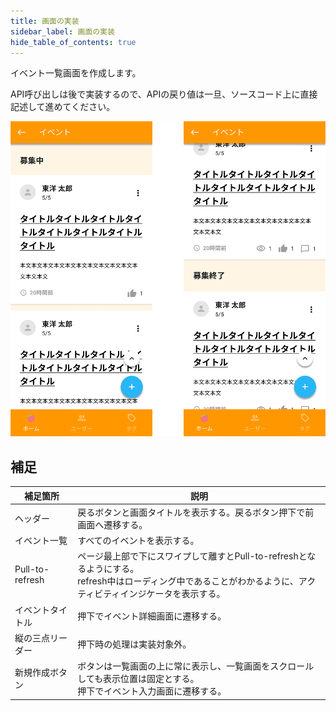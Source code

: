 ```yaml
---
title: 画面の実装
sidebar_label: 画面の実装
hide_table_of_contents: true
---
```


イベント一覧画面を作成します。

API呼び出しは後で実装するので、APIの戻り値は一旦、ソースコード上に直接記述して進めてください。

![イベント一覧画面](screen-list-event.png)

## 補足

| 補足箇所 | 説明 |
|--|--|
| ヘッダー | 戻るボタンと画面タイトルを表示する。戻るボタン押下で前画面へ遷移する。 |
| イベント一覧 | すべてのイベントを表示する。 |
| Pull-to-refresh | ページ最上部で下にスワイプして離すとPull-to-refreshとなるようにする。<br />refresh中はローディング中であることがわかるように、アクティビティインジケータを表示する。 |
| イベントタイトル | 押下でイベント詳細画面に遷移する。 |
| 縦の三点リーダー | 押下時の処理は実装対象外。 |
| 新規作成ボタン | ボタンは一覧画面の上に常に表示し、一覧画面をスクロールしても表示位置は固定とする。<br />押下でイベント入力画面に遷移する。 |
